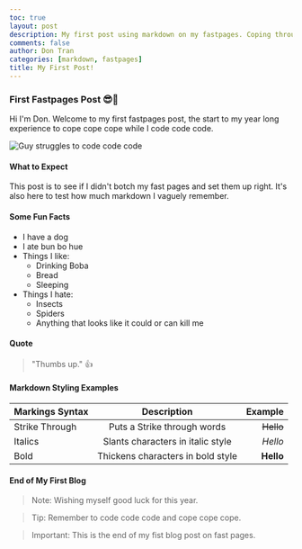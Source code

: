 ```yaml
---
toc: true
layout: post
description: My first post using markdown on my fastpages. Coping through the struggles.
comments: false
author: Don Tran
categories: [markdown, fastpages]
title: My First Post!
---
```


### First Fastpages Post 😎🥱

Hi I'm Don. Welcome to my first fastpages post, the start to my year long experience to cope cope cope while I code code code.

![Guy struggles to code code code](https://miro.medium.com/max/1280/1*2CfNcD1WOOWEMLvPwMU05Q.jpeg)

#### What to Expect

This post is to see if I didn't botch my fast pages and set them up right. It's also here to test how much markdown I vaguely remember.

#### Some Fun Facts

- I have a dog
- I ate bun bo hue
- Things I like:
  - Drinking Boba
  - Bread
  - Sleeping
- Things I hate:
  - Insects
  - Spiders
  - Anything that looks like it could or can kill me

#### Quote

> "Thumbs up." 👍

#### Markdown Styling Examples

| Markings Syntax |            Description            |   Example |
| :-------------- | :-------------------------------: | --------: |
| Strike Through  |    Puts a Strike through words    | ~~Hello~~ |
| Italics         | Slants characters in italic style |   _Hello_ |
| Bold            | Thickens characters in bold style | **Hello** |

#### End of My First Blog

> Note: Wishing myself good luck for this year.

> Tip: Remember to code code code and cope cope cope.

> Important: This is the end of my fist blog post on fast pages.
